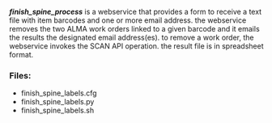 ***finish_spine_process*** is a webservice that provides a form
to receive a text file with item barcodes and one or more email 
address. 
the webservice removes the two ALMA work orders linked to a given
barcode and it emails the results the designated email address(es).
to remove a work order, the webservice invokes the SCAN API operation.
the result file is in spreadsheet format.

### Files:
- finish_spine_labels.cfg
- finish_spine_labels.py
- finish_spine_labels.sh
